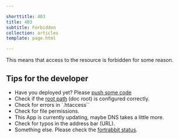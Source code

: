 ```yaml
---

shorttitle: 403
title: 403
subtitle: Forbidden
collection: articles
template: page.html

---
```


<p class="type-l type-serif type-italic read-xl">This means that access to the resource is forbidden for some reason.</p>

## Tips for the developer

* Have you deployed yet? Please [push some code](https://help.fortrabbit.com/hello-world)
* Check if the [root path](https://help.fortrabbit.com/app#toc-root-path) (doc root) is configured correctly.
* Check for errors in `.htaccess``
* Check for file permissions.
* This App is currently updating, maybe DNS takes a little more.
* Check for typos in the address bar (URL).
* Something else. Please check the [fortrabbit status](https://status.fortrabbit.com).